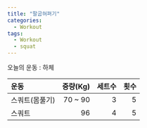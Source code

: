 ```yaml
---
title: "팔굽혀펴기"
categories:
  - Workout
tags:
  - Workout
  - squat
---
```

오늘의 운동 : 하체

|운동|중량(Kg)|세트수|횟수|
|:---|---:|---:|---:|
|스쿼트(몸풀기)|70 ~ 90|3|5|
|스쿼트|96|4|5|